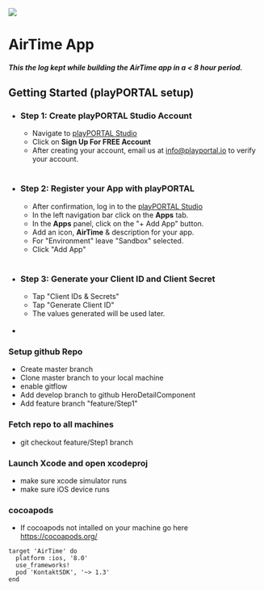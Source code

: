 ![](./readmeAssets/studio.png)
# <b> AirTime App</b></br>
##### This the log kept while building the AirTime app in a < 8 hour period.


## Getting Started (playPORTAL setup)

* ### <b>Step 1:</b> Create playPORTAL Studio Account

	* Navigate to [playPORTAL Studio](https://studio.playportal.io)
	* Click on <b>Sign Up For FREE Account</b>
	* After creating your account, email us at [info@playportal.io](mailto:info@playportal.io?subject=Developer%20Sandbox%20Access%20Request) to verify your account.
  </br>

* ### <b>Step 2:</b> Register your App with playPORTAL

	* After confirmation, log in to the [playPORTAL Studio](https://studio.playportal.io)
	* In the left navigation bar click on the <b>Apps</b> tab.
	* In the <b>Apps</b> panel, click on the "+ Add App" button.
	* Add an icon, <b>AirTime</b> & description for your app.
	* For "Environment" leave "Sandbox" selected.
	* Click "Add App"
  </br>

* ### <b>Step 3:</b> Generate your Client ID and Client Secret

	* Tap "Client IDs & Secrets"
	* Tap "Generate Client ID"
	* The values generated will be used later.
  </br>
*




### Setup github Repo
* Create master branch
* Clone master branch to your local machine
* enable gitflow
* Add develop branch to github HeroDetailComponent
* Add feature branch "feature/Step1"

### Fetch repo to all machines
* git checkout feature/Step1 branch

### Launch Xcode and open xcodeproj
* make sure xcode simulator runs
* make sure iOS device runs

### cocoapods
* If cocoapods not intalled on your machine go here https://cocoapods.org/






```aidl
target 'AirTime' do
  platform :ios, '8.0'
  use_frameworks!
  pod 'KontaktSDK', '~> 1.3'
end

```

```
